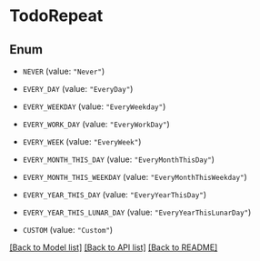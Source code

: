 # TodoRepeat

## Enum


* `NEVER` (value: `"Never"`)

* `EVERY_DAY` (value: `"EveryDay"`)

* `EVERY_WEEKDAY` (value: `"EveryWeekday"`)

* `EVERY_WORK_DAY` (value: `"EveryWorkDay"`)

* `EVERY_WEEK` (value: `"EveryWeek"`)

* `EVERY_MONTH_THIS_DAY` (value: `"EveryMonthThisDay"`)

* `EVERY_MONTH_THIS_WEEKDAY` (value: `"EveryMonthThisWeekday"`)

* `EVERY_YEAR_THIS_DAY` (value: `"EveryYearThisDay"`)

* `EVERY_YEAR_THIS_LUNAR_DAY` (value: `"EveryYearThisLunarDay"`)

* `CUSTOM` (value: `"Custom"`)


[[Back to Model list]](../README.md#documentation-for-models) [[Back to API list]](../README.md#documentation-for-api-endpoints) [[Back to README]](../README.md)


